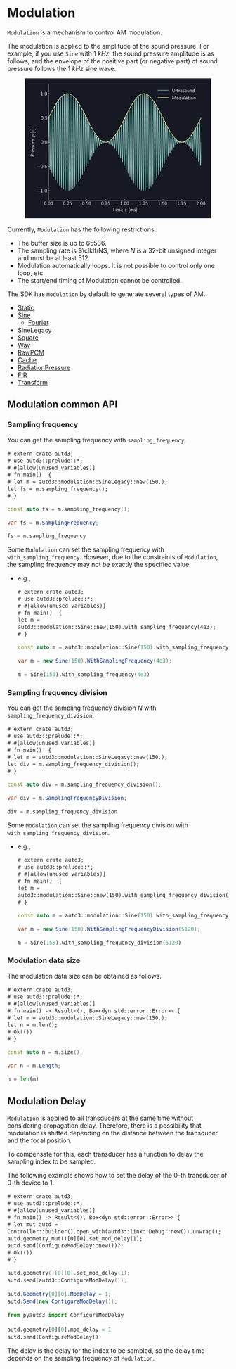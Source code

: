 # Modulation

`Modulation` is a mechanism to control AM modulation.

The modulation is applied to the amplitude of the sound pressure.
For example, if you use `Sine` with $\SI{1}{kHz}$, the sound pressure amplitude is as follows, and the envelope of the positive part (or negative part) of sound pressure follows the $\SI{1}{kHz}$ sine wave.

<figure>
  <img src="../fig/Users_Manual/sine_1k_mod.png"/>
</figure>

Currently, `Modulation` has the following restrictions.

- The buffer size is up to 65536.
- The sampling rate is $\clklf/N$, where $N$ is a 32-bit unsigned integer and must be at least 512.
- Modulation automatically loops. It is not possible to control only one loop, etc.
- The start/end timing of Modulation cannot be controlled.

The SDK has `Modulation` by default to generate several types of AM.

* [Static](./modulation/static.md)
* [Sine](./modulation/sine.md)
  * [Fourier](./modulation/fourier.md)
* [SineLegacy](./modulation/sine_legacy.md)
* [Square](./modulation/square.md)
* [Wav](./modulation/wav.md)
* [RawPCM](./modulation/rawpcm.md)
* [Cache](./modulation/cache.md)
* [RadiationPressure](./modulation/radiation.md)
* [FIR](./modulation/fir.md)
* [Transform](./modulation/transform.md)

## Modulation common API

### Sampling frequency

You can get the sampling frequency with `sampling_frequency`.

```rust,edition2021
# extern crate autd3;
# use autd3::prelude::*;
# #[allow(unused_variables)]
# fn main()  {
# let m = autd3::modulation::SineLegacy::new(150.);
let fs = m.sampling_frequency();
# }
```

```cpp
const auto fs = m.sampling_frequency();
```

```cs
var fs = m.SamplingFrequency;
```

```python
fs = m.sampling_frequency
```

Some `Modulation` can set the sampling frequency with `with_sampling_frequency`.
However, due to the constraints of `Modulation`, the sampling frequency may not be exactly the specified value.

- e.g.,
  ```rust,edition2021
  # extern crate autd3;
  # use autd3::prelude::*;
  # #[allow(unused_variables)]
  # fn main()  {
  let m = autd3::modulation::Sine::new(150).with_sampling_frequency(4e3);
  # }
  ```

  ```cpp
  const auto m = autd3::modulation::Sine(150).with_sampling_frequency(4e3);
  ```

  ```cs
  var m = new Sine(150).WithSamplingFrequency(4e3);
  ```

  ```python
  m = Sine(150).with_sampling_frequency(4e3)
  ```

### Sampling frequency division

You can get the sampling frequency division $N$ with `sampling_frequency_division`.

```rust,edition2021
# extern crate autd3;
# use autd3::prelude::*;
# #[allow(unused_variables)]
# fn main()  {
# let m = autd3::modulation::SineLegacy::new(150.);
let div = m.sampling_frequency_division();
# }
```

```cpp
const auto div = m.sampling_frequency_division();
```

```cs
var div = m.SamplingFrequencyDivision;
```

```python
div = m.sampling_frequency_division
```

Some `Modulation` can set the sampling frequency division with `with_sampling_frequency_division`.

- e.g.,
  ```rust,edition2021
  # extern crate autd3;
  # use autd3::prelude::*;
  # #[allow(unused_variables)]
  # fn main()  {
  let m = autd3::modulation::Sine::new(150).with_sampling_frequency_division(5120);
  # }
  ```

  ```cpp
  const auto m = autd3::modulation::Sine(150).with_sampling_frequency_division(5120);
  ```

  ```cs
  var m = new Sine(150).WithSamplingFrequencyDivision(5120);
  ```

  ```python
  m = Sine(150).with_sampling_frequency_division(5120)
  ```

### Modulation data size

The modulation data size can be obtained as follows.

```rust,edition2021
# extern crate autd3;
# use autd3::prelude::*;
# #[allow(unused_variables)]
# fn main() -> Result<(), Box<dyn std::error::Error>> {
# let m = autd3::modulation::SineLegacy::new(150.);
let n = m.len();
# Ok(())
# }
```

```cpp
const auto n = m.size();
```

```cs
var n = m.Length;
```

```python
n = len(m)
```


## Modulation Delay

`Modulation` is applied to all transducers at the same time without considering propagation delay.
Therefore, there is a possibility that modulation is shifted depending on the distance between the transducer and the focal position.

To compensate for this, each transducer has a function to delay the sampling index to be sampled.

The following example shows how to set the delay of the $0$-th transducer of $0$-th device to $1$.

```rust,should_panic,edition2021
# extern crate autd3;
# use autd3::prelude::*;
# #[allow(unused_variables)]
# fn main() -> Result<(), Box<dyn std::error::Error>> {
# let mut autd = Controller::builder().open_with(autd3::link::Debug::new()).unwrap();
autd.geometry_mut()[0][0].set_mod_delay(1);
autd.send(ConfigureModDelay::new())?;
# Ok(())
# }
```

```cpp
autd.geometry()[0][0].set_mod_delay(1);
autd.send(autd3::ConfigureModDelay());
```

```cs
autd.Geometry[0][0].ModDelay = 1;
autd.Send(new ConfigureModDelay());
```

```python
from pyautd3 import ConfigureModDelay

autd.geometry[0][0].mod_delay = 1
autd.send(ConfigureModDelay())
```

The delay is the delay for the index to be sampled, so the delay time depends on the sampling frequency of `Modulation`.
